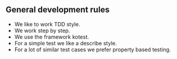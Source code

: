 ## General development rules
* We like to work TDD style.
* We work step by step.
* We use the framework kotest.
* For a simple test we like a describe style.
* For a lot of similar test cases we prefer property based testing.
